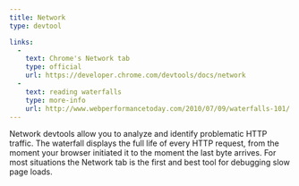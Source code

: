 ```yaml
---
title: Network
type: devtool

links:
  -
    text: Chrome's Network tab
    type: official
    url: https://developer.chrome.com/devtools/docs/network
  -
    text: reading waterfalls
    type: more-info
    url: http://www.webperformancetoday.com/2010/07/09/waterfalls-101/
---
```


Network devtools allow you to analyze and identify problematic HTTP traffic. The waterfall displays the full life of every HTTP request, from the moment your browser initiated it to the moment the last byte arrives. For most situations the Network tab is the first and best tool for debugging slow page loads.
